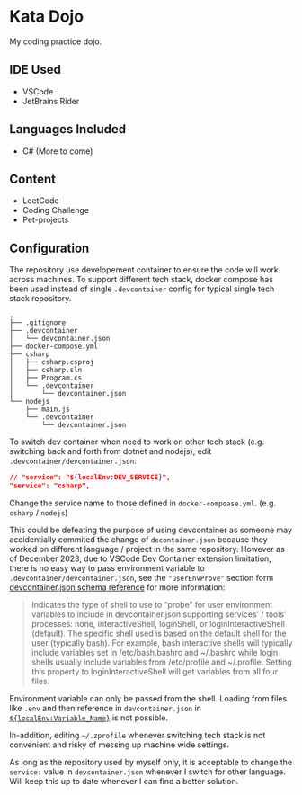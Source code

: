 # Kata Dojo

My coding practice dojo.

## IDE Used

- VSCode
- JetBrains Rider

## Languages Included

- C#
(More to come)

## Content

- LeetCode
- Coding Challenge
- Pet-projects

## Configuration

The repository use developement container to ensure the code will work across machines. To support different tech stack, docker compose has been used instead of single `.devcontainer` config for typical single tech stack repository.

```text
.
├── .gitignore
├── .devcontainer
│   └── devcontainer.json
├── docker-compose.yml
├── csharp
│   ├── csharp.csproj
│   ├── csharp.sln
│   ├── Program.cs
│   └── .devcontainer
│       └── devcontainer.json
└── nodejs
    ├── main.js
    └── .devcontainer
        └── devcontainer.json
```

To switch dev container when need to work on other tech stack (e.g. switching back and forth from dotnet and nodejs), edit `.devcontainer/devcontainer.json`:

```json
// "service": "${localEnv:DEV_SERVICE}",
"service": "csharp",
```

Change the service name to those defined in `docker-compoase.yml`. (e.g. `csharp` / `nodejs`)

This could be defeating the purpose of using devcontainer as someone may accidentially commited the change of `decontainer.json` because they worked on different language / project in the same repository. However as of December 2023, due to VSCode Dev Container extension limitation, there is no easy way to pass environment variable to `.devcontainer/devcontainer.json`, see the `"userEnvProve"` section form [devcontainer.json schema reference](https://containers.dev/implementors/json_reference/) for more information:

> Indicates the type of shell to use to “probe” for user environment variables to include in devcontainer.json supporting services’ / tools’ processes: none, interactiveShell, loginShell, or loginInteractiveShell (default). The specific shell used is based on the default shell for the user (typically bash). For example, bash interactive shells will typically include variables set in /etc/bash.bashrc and ~/.bashrc while login shells usually include variables from /etc/profile and ~/.profile. Setting this property to loginInteractiveShell will get variables from all four files.

Environment variable can only be passed from the shell. Loading from files like `.env` and then reference in `devcontainer.json` in [`${localEnv:Variable_Name}`](https://containers.dev/implementors/json_reference/#variables-in-devcontainerjson) is not possible.

In-addition, editing `~/.zprofile` whenever switching tech stack is not convenient and risky of messing up machine wide settings.

As long as the repository used by myself only, it is acceptable to change the `service:` value in `devcontainer.json` whenever I switch for other language. Will keep this up to date whenever I can find a better solution.